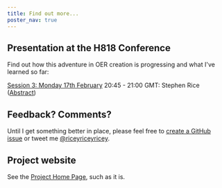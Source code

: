 ```yaml
---
title: Find out more...
poster_nav: true
---
```


## Presentation at the H818 Conference

Find out how this adventure in OER creation is progressing and what I've learned so far:

[Session 3: Monday 17th February](http://www.open.ac.uk/blogs/OU-H818/index.php/the-ou-h818-the-networked-practitioner-online-conference-2020/)
20:45 - 21:00 GMT: Stephen Rice ([Abstract](9-abstract.html))

## Feedback? Comments?

Until I get something better in place, please feel free to [create a GitHub issue](https://github.com/riceyrice/h818/issues) or tweet me [@riceyriceyricey](https://twitter.com/riceyriceyricey).

## Project website

See the [Project Home Page](/h818/), such as it is.
